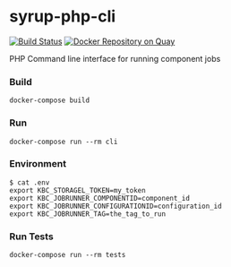 # syrup-php-cli

[![Build Status](https://travis-ci.org/keboola/syrup-php-cli.svg?branch=master)](https://travis-ci.org/keboola/syrup-php-cli)
[![Docker Repository on Quay](https://quay.io/repository/keboola/syrup-cli/status "Docker Repository on Quay")](https://quay.io/repository/keboola/syrup-cli)

PHP Command line interface for running component jobs

### Build

```
docker-compose build
```

### Run

```
docker-compose run --rm cli 
```

### Environment

```
$ cat .env
export KBC_STORAGEL_TOKEN=my_token
export KBC_JOBRUNNER_COMPONENTID=component_id
export KBC_JOBRUNNER_CONFIGURATIONID=configuration_id
export KBC_JOBRUNNER_TAG=the_tag_to_run
```

### Run Tests

```
docker-compose run --rm tests
```